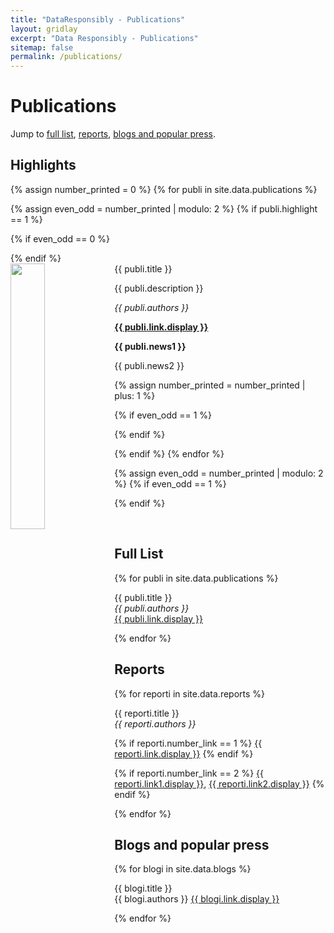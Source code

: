 ```yaml
---
title: "DataResponsibly - Publications"
layout: gridlay
excerpt: "Data Responsibly - Publications"
sitemap: false
permalink: /publications/
---
```



# Publications

Jump to [full list](#full-list), [reports](#reports), [blogs and popular press](#blogs-and-popular-press).

## Highlights

{% assign number_printed = 0 %}
{% for publi in site.data.publications %}

{% assign even_odd = number_printed | modulo: 2 %}
{% if publi.highlight == 1 %}

{% if even_odd == 0 %}
<div class="row">
{% endif %}

<div class="col-sm-6 clearfix">
 <div class="well">
  <pubtit>{{ publi.title }}</pubtit>
  <img src="{{ site.url }}{{ site.baseurl }}/images/{{ publi.image }}" class="img-responsive" width="33%" style="float: left" />
  <p>{{ publi.description }}</p>
  <p><em>{{ publi.authors }}</em></p>
  <p><strong><a href="{{ publi.link.url }}">{{ publi.link.display }}</a></strong></p>
  <p class="text-danger"><strong> {{ publi.news1 }}</strong></p>
  <p> {{ publi.news2 }}</p>
 </div>
</div>

{% assign number_printed = number_printed | plus: 1 %}

{% if even_odd == 1 %}
</div>
{% endif %}

{% endif %}
{% endfor %}

{% assign even_odd = number_printed | modulo: 2 %}
{% if even_odd == 1 %}
</div>
{% endif %}

<p> &nbsp; </p>


## Full List

{% for publi in site.data.publications %}

  {{ publi.title }} <br />
  <em>{{ publi.authors }} </em><br /><a href="{{ publi.link.url }}">{{ publi.link.display }}</a>

{% endfor %}

## Reports
{% for reporti in site.data.reports %}

  {{ reporti.title }} <br />
  <em>{{ reporti.authors }} </em><br />

  {% if reporti.number_link == 1 %}
  <a href="{{ reporti.link.url }}">{{ reporti.link.display }}</a>
  {% endif %}

  {% if reporti.number_link == 2 %}
  <a href="{{ reporti.link1.url }}">{{ reporti.link1.display }}</a>,
  <a href="{{ reporti.link2.url }}">{{ reporti.link2.display }}</a>
  {% endif %}

{% endfor %}

## Blogs and popular press
{% for blogi in site.data.blogs %}

  {{ blogi.title }} <br />{{ blogi.authors }} <a href="{{ blogi.link.url }}">{{ blogi.link.display }}</a>

{% endfor %}